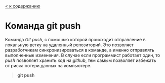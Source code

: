 [< к содержанию](./readme.md)

# Команда git push

Команда *Git push*, с помошью которой происходит отправление в локальную ветку на удаленный репозиторий. Это позволяет разработчикам синхронизироваться в команде, а именно отправлять выполненные изменения. В случае если программист работает один, то *push* позволяет хранить код на *github*, тем самым позволяет избежать от риска потери данных на компьютере.


> **git push**